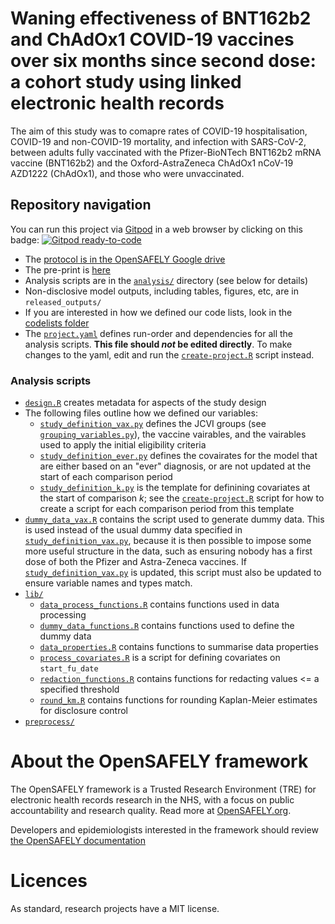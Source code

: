 # Waning effectiveness of BNT162b2 and ChAdOx1 COVID-19 vaccines over six months since second dose: a cohort study using linked electronic health records

The aim of this study was to comapre rates of COVID-19 hospitalisation, COVID-19 and non-COVID-19 mortality, and infection with SARS-CoV-2, between adults fully vaccinated with the Pfizer-BioNTech BNT162b2 mRNA vaccine (BNT162b2) and the Oxford-AstraZeneca ChAdOx1 nCoV-19 AZD1222 (ChAdOx1), and those who were unvaccinated.

## Repository navigation

You can run this project via [Gitpod](https://gitpod.io) in a web browser by clicking on this badge: [![Gitpod ready-to-code](https://img.shields.io/badge/Gitpod-ready--to--code-908a85?logo=gitpod)](https://gitpod.io/#https://github.com/opensafely/covid-ve-change-over-time)

* The [protocol is in the OpenSAFELY Google drive]()
* The pre-print is [here]()
* Analysis scripts are in the [`analysis/`](./analysis) directory (see below for details)
* Non-disclosive model outputs, including tables, figures, etc, are in `released_outputs/`
* If you are interested in how we defined our code lists, look in the [codelists folder](./codelists/)
* The [`project.yaml`](./project.yaml) defines run-order and dependencies for all the analysis scripts. **This file should *not* be edited directly**. To make changes to the yaml, edit and run the [`create-project.R`](./create-project.R) script instead.

### Analysis scripts

* [`design.R`](./analysis/design.R) creates metadata for aspects of the study design
* The following files outline how we defined our variables:
  * [`study_definition_vax.py`](analysis/study_definition_vax.py) defines the JCVI groups (see [`grouping_variables.py`](analysis/grouping_variables.py)), the vaccine vairables, and the vairables used to apply the initial eligibility criteria
  * [`study_definition_ever.py`](analysis/study_definition_ever.py) defines the covairates for the model that are either based on an "ever" diagnosis, or are not updated at the start of each comparison period
  * [`study_definition_k.py`](analysis/study_definition_k.py) is the template for definining covariates at the start of comparison *k*; see the [`create-project.R`](./create-project.R) script for how to create a script for each comparison period from this template
* [`dummy_data_vax.R`](analysis/dummy_data_vax.R) contains the script used to generate dummy data. This is used instead of the usual dummy data specified in [`study_definition_vax.py`](analysis/study_definition_vax.py), because it is then possible to impose some more useful structure in the data, such as ensuring nobody has a first dose of both the Pfizer and Astra-Zeneca vaccines. If [`study_definition_vax.py`](analysis/study_definition_vax.py) is updated, this script must also be updated to ensure variable names and types match.
* [`lib/`](./analysis/lib)
  * [`data_process_functions.R`](analysis/lib/data_process_functions.R) contains functions used in data processing
  * [`dummy_data_functions.R`](analysis/lib/dummy_data_functions.R) contains functions used to define the dummy data
  * [`data_properties.R`](analysis/lib/data_properties.R) contains functions to summarise data properties
  * [`process_covariates.R`](analysis/lib/process_covariates.R) is a script for defining covariates on `start_fu_date`
  * [`redaction_functions.R`](analysis/lib/redaction_functions.R) contains functions for redacting values <= a specified threshold
  * [`round_km.R`](analysis/lib/round_km.R) contains functions for rounding Kaplan-Meier estimates for disclosure control
* [`preprocess/`](.analysis/preprocess)

# About the OpenSAFELY framework

The OpenSAFELY framework is a Trusted Research Environment (TRE) for electronic
health records research in the NHS, with a focus on public accountability and
research quality. Read more at [OpenSAFELY.org](https://opensafely.org).

Developers and epidemiologists interested in the framework should review [the OpenSAFELY documentation](https://docs.opensafely.org)

# Licences
As standard, research projects have a MIT license. 
